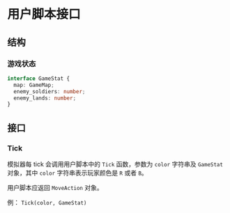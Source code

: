 # 用户脚本接口

## 结构

### 游戏状态

```ts
interface GameStat {
  map: GameMap;
  enemy_soldiers: number;
  enemy_lands: number;
}
```

## 接口

### Tick

模拟器每 tick 会调用用户脚本中的 `Tick` 函数，参数为 `color` 字符串及 `GameStat` 对象，其中 `color` 字符串表示玩家颜色是 `R` 或者 `B`。

用户脚本应返回 `MoveAction` 对象。

例： `Tick(color, GameStat)`